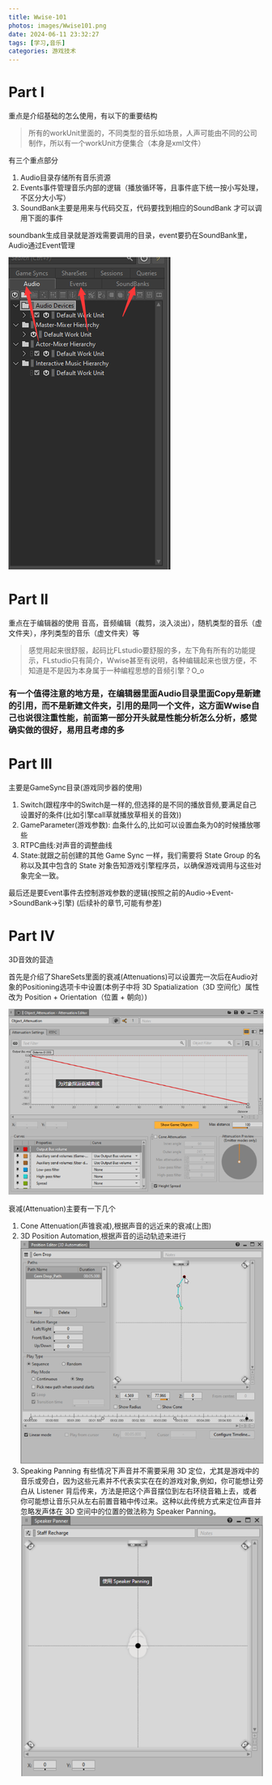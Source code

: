 ```yaml
---
title: Wwise-101
photos: images/Wwise101.png
date: 2024-06-11 23:32:27
tags: [学习,音乐]
categories: 游戏技术
---
```


# Part I

重点是介绍基础的怎么使用，有以下的重要结构   
> 所有的workUnit里面的，不同类型的音乐如场景，人声可能由不同的公司制作，所以有一个workUnit方便集合（本身是xml文件）

有三个重点部分
1. Audio目录存储所有音乐资源
2. Events事件管理音乐内部的逻辑（播放循环等，且事件底下统一按小写处理，不区分大小写）
3. SoundBank主要是用来与代码交互，代码要找到相应的SoundBank 才可以调用下面的事件
   
soundbank生成目录就是游戏需要调用的目录，event要扔在SoundBank里，Audio通过Event管理

![system](images/audio_event_sound.png "结构")  

# Part II

重点在于编辑器的使用 音高，音频编辑（裁剪，淡入淡出），随机类型的音乐（虚文件夹），序列类型的音乐（虚文件夹）等

>感觉用起来很舒服，起码比FLstudio要舒服的多，左下角有所有的功能提示，FLstudio只有简介，Wwise甚至有说明，各种编辑起来也很方便，不知道是不是因为本身属于一种编程思想的音频引擎？O_o

### 有一个值得注意的地方是，在编辑器里面Audio目录里面Copy是新建的引用，而不是新建文件夹，引用的是同一个文件，这方面Wwise自己也说很注重性能，前面第一部分开头就是性能分析怎么分析，感觉确实做的很好，易用且考虑的多

# Part III
主要是GameSync目录(游戏同步器的使用)
1. Switch(跟程序中的Switch是一样的,但选择的是不同的播放音频,要满足自己设置好的条件(比如引擎call草就播放草相关的音效))
2. GameParameter(游戏参数): 血条什么的,比如可以设置血条为0的时候播放哪些
3. RTPC曲线:对声音的调整曲线
4. State:就跟之前创建的其他 Game Sync 一样，我们需要将 State Group 的名称以及其中包含的 State 对象告知游戏引擎程序员，以确保游戏调用与这些对象完全一致。

最后还是要Event事件去控制游戏参数的逻辑(按照之前的Audio->Event->SoundBank->引擎)
(后续补的章节,可能有参差)

# Part IV
3D音效的营造

首先是介绍了ShareSets里面的衰减(Attenuations)可以设置完一次后在Audio对象的Positioning选项卡中设置(本例子中将 3D Spatialization（3D 空间化）属性改为 Position + Orientation（位置 + 朝向）)

![system](images/ShareAttenuation.png "衰减")  

衰减(Attenuation)主要有一下几个
1. Cone Attenuation(声锥衰减),根据声音的远近来的衰减(上图)  
2. 3D Position Automation,根据声音的运动轨迹来进行  ![system](images/PositionAttenuation.png "衰减")
3. Speaking Panning 有些情况下声音并不需要采用 3D 定位，尤其是游戏中的音乐或旁白，因为这些元素并不代表实实在在的游戏对象,例如，你可能想让旁白从 Listener 背后传来，方法是把这个声音摆位到左右环绕音箱上去，或者你可能想让音乐只从左右前置音箱中传过来。这种以此传统方式来定位声音并忽略发声体在 3D 空间中的位置的做法称为 Speaker Panning。 ![system](images/SpeakerPanningAttenuation.png "衰减") 

